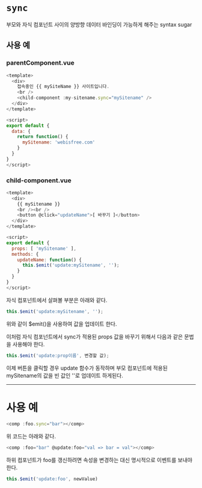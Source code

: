 # `sync`
부모와 자식 컴포넌트 사이의 양방향 데이터 바인딩이 가능하게 해주는 syntax sugar

## 사용 예

### parentComponent.vue
```javascript
<template>
  <div>
    접속중인 {{ mySiteName }} 사이트입니다.
    <br />
    <child-component :my-sitename.sync="mySitename" />
  </div>
</template>

<script>
export default {
  data: {
    return function() {
      mySitename: 'webisfree.com'
    }
  }
}
</script>
```

### child-component.vue
```javascript
<template>
  <div>
    {{ mySitename }}
    <br /><br />
    <button @click="updateName">[ 바꾸기 ]</button>
  </div>
</template>

<script>
export default {
  props: [ 'mySitename' ],
  methods: {
    updateName: function() {
      this.$emit('update:mySitename', '');
    }
  }
}
</script>
```
자식 컴포넌트에서 살펴볼 부분은 아래와 같다.
```javascript
this.$emit('update:mySitename', '');
```
위와 같이 $emit()을 사용하여 값을 업데이트 한다.

이처럼 자식 컴포넌트에서 sync가 적용된 props 값을 바꾸기 위해서 다음과 같은 문법을 사용해야 한다.
```javascript
this.$emit('update:prop이름', 변경할 값);
```

이제 버튼을 클릭할 경우 update 함수가 동작하며 부모 컴포넌트에 적용된 
mySitename의 값을 빈 값인 ''로 업데이트 하게된다.

---

# 사용 예

```javascript
<comp :foo.sync="bar"></comp>
```
위 코드는 아래와 같다.
```javascript
<comp :foo="bar" @update:foo="val => bar = val"></comp>
```
하위 컴포넌트가 foo를 갱신하려면 속성을 변경하는 대신 명시적으로 이벤트를 보내야한다.
```javascript
this.$emit('update:foo', newValue)
```